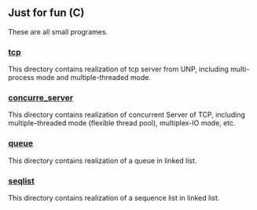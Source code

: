 Just for fun (C)
---

These are all small programes.

### [tcp](https://github.com/FongLee/just_for_fun/tree/master/c/tcp)
This directory contains realization of tcp server from UNP, including multi-process mode and multiple-threaded mode. 

### [concurre_server](https://github.com/FongLee/just_for_fun/tree/master/c/concurre_server)
This directory contains realization of concurrent Server of TCP, including multiple-threaded mode (flexible thread pool), multiplex-IO mode, etc.

### [queue](https://github.com/FongLee/just_for_fun/tree/master/c/queue)
This directory contains realization of a queue in linked list. 

### [seqlist](https://github.com/FongLee/just_for_fun/tree/master/c/seqlist)
This directory contains realization of a sequence list in linked list.